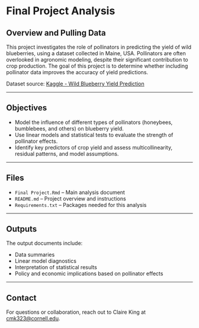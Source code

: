 # Final Project Analysis

## Overview and Pulling Data 

This project investigates the role of pollinators in predicting the yield of wild blueberries, using a dataset collected in Maine, USA. Pollinators are often overlooked in agronomic modeling, despite their significant contribution to crop production. The goal of this project is to determine whether including pollinator data improves the accuracy of yield predictions.

Dataset source: [Kaggle - Wild Blueberry Yield Prediction](https://www.kaggle.com/datasets/saurabhshahane/wild-blueberry-yield-prediction/data)

---

## Objectives

- Model the influence of different types of pollinators (honeybees, bumblebees, and others) on blueberry yield.
- Use linear models and statistical tests to evaluate the strength of pollinator effects.
- Identify key predictors of crop yield and assess multicollinearity, residual patterns, and model assumptions.
  
---
## Files

- `Final Project.Rmd` – Main analysis document
- `README.md` – Project overview and instructions
- `Requirements.txt` – Packages needed for this analysis

---

## Outputs

The output documents include:
- Data summaries
- Linear model diagnostics
- Interpretation of statistical results
- Policy and economic implications based on pollinator effects

---

## Contact

For questions or collaboration, reach out to Claire King at cmk323@cornell.edu. 
